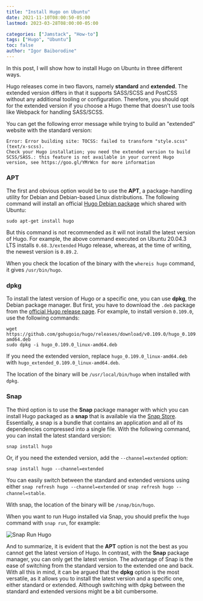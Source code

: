 ```yaml
---
title: "Install Hugo on Ubuntu"
date: 2021-11-10T08:00:50-05:00
lastmod: 2023-03-28T08:00:00-05:00

categories: ["Jamstack", "How-to"]
tags: ["Hugo", "Ubuntu"]
toc: false
author: "Igor Baiborodine"
---
```


In this post, I will show how to install Hugo on Ubuntu in three different ways.

<!--more-->

Hugo releases come in two flavors, namely **standard** and **extended**. 
The extended version differs in that it supports SASS/SCSS and PostCSS without any additional tooling or configuration. 
Therefore, you should opt for the extended version if you choose a Hugo theme that doesn't use tools like Webpack for handling SASS/SCSS.

You can get the following error message while trying to build an "extended" website with the standard version:
```shell
Error: Error building site: TOCSS: failed to transform "style.scss" (text/x-scss). 
Check your Hugo installation; you need the extended version to build SCSS/SASS.: this feature is not available in your current Hugo version, see https://goo.gl/YMrWcn for more information
```

### APT
The first and obvious option would be to use the **APT**, a package-handling utility for Debian and Debian-based Linux distributions.
The following command will install an official [Hugo Debian package](https://packages.debian.org/search?keywords=hugo) which shared with Ubuntu:
```shell
sudo apt-get install hugo
```
But this command is not recommended as it will not install the latest version of Hugo. 
For example, the above command executed on Ubuntu 20.04.3 LTS installs `0.68.3/extended` Hugo release, whereas, at the time of writing, the newest version is `0.89.2`. 

When you check the location of the binary with the `whereis hugo` command, it gives `/usr/bin/hugo`.

### dpkg
To install the latest version of Hugo or a specific one, you can use **dpkg**, the Debian package manager. 
But first, you have to download the `.deb` package from the [official Hugo release page](https://github.com/gohugoio/hugo/releases). 
For example, to install version `0.109.0`, use the following commands:
```shell
wget https://github.com/gohugoio/hugo/releases/download/v0.109.0/hugo_0.109.0_linux-amd64.deb
sudo dpkg -i hugo_0.109.0_linux-amd64.deb
```
If you need the extended version, replace `hugo_0.109.0_linux-amd64.deb` with `hugo_extended_0.109.0_linux-amd64.deb`.

The location of the binary will be `/usr/local/bin/hugo` when installed with `dpkg`.

### Snap
The third option is to use the **Snap** package manager with which you can install Hugo packaged as a **snap** that is available via the [Snap Store](https://snapcraft.io/hugo).
Essentially, a snap is a bundle that contains an application and all of its dependencies compressed into a single file.
With the following command, you can install the latest standard version:
```shell
snap install hugo
```
Or, if you need the extended version, add the `--channel=extended` option:
```shell
snap install hugo --channel=extended
```
You can easily switch between the standard and extended versions using either `snap refresh hugo --channel=extended` or `snap refresh hugo --channel=stable`. 

With snap, the location of the binary will be `/snap/bin/hugo`. 

When you want to run Hugo installed via Snap, you should prefix the `hugo` command with `snap run`, for example:

![Snap Run Hugo](/img/content/article/install-hugo-on-ubuntu/snap-run-hugo.png)

And to summarize, it is evident that the **APT** option is not the best as you cannot get the latest version of Hugo.
In contrast, with the **Snap** package manager, you can only get the latest version.
The advantage of Snap is the ease of switching from the standard version to the extended one and back.
With all this in mind, it can be argued that the **dpkg** option is the most versatile, as it allows you to install the
latest version and a specific one, either standard or extended.
Although switching with dpkg between the standard and extended versions might be a bit cumbersome.
